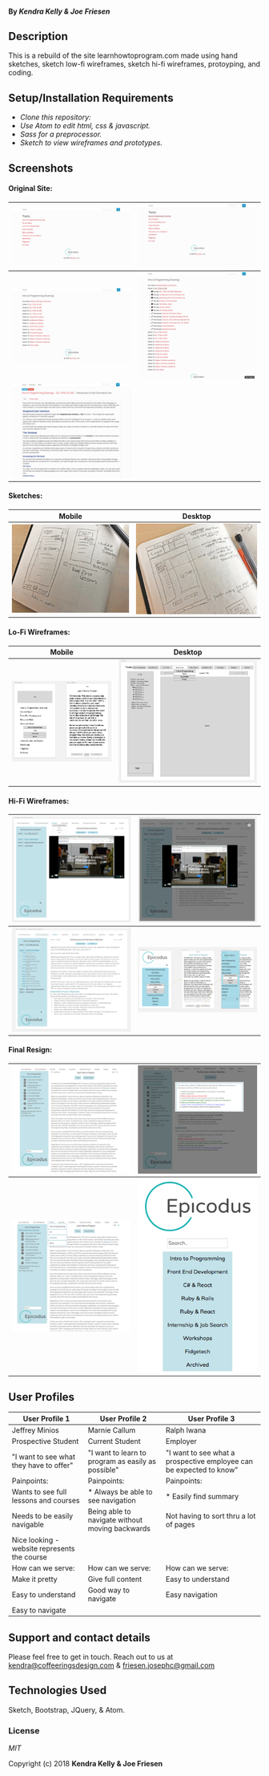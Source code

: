 #### By _**Kendra Kelly & Joe Friesen**_

## Description

This is a rebuild of the site learnhowtoprogram.com made using hand sketches, sketch low-fi wireframes, sketch hi-fi wireframes, protoyping, and coding.

## Setup/Installation Requirements

* _Clone this repository:_
* _Use Atom to edit html, css & javascript._
* _Sass for a preprocessor._
* _Sketch to view wireframes and prototypes._

## Screenshots

#### Original Site:
![Page 1](img/epi1.png) | ![Page 2](img/epi2.png)
---------------------- | -----------------------
![Page 3](img/epi3.png) | ![Page 4](img/epi4.png)
![Page 5](img/epi5.png) |

#### Sketches:
Mobile | Desktop
:-----------------------: | :-----------------------:
![Sketch 1](img/sketch1.jpg) | ![Sketch 2](img/sketch2.jpg)

#### Lo-Fi Wireframes:
Mobile | Desktop
:-----------------------: | :-----------------------:
![Sketch 1](img/lowfi1.png) | ![Sketch 2](img/lowfi2.png)

#### Hi-Fi Wireframes:
![Page 1](img/hifi1.png) | ![Page 2](img/hifi2.png)
---------------------- | -----------------------
![Page 3](img/hifi3.png) | ![Page 4](img/hifi4.png)


#### Final Resign:
![Page 1](img/final2.png) | ![Page 2](img/final4.png)
---------------------- | -----------------------
![Page 3](img/final3.png) | ![Page 4](img/final1.png)


## User Profiles
User Profile 1 | User Profile 2 | User Profile 3
------------ | ------------- | -------------
Jeffrey Minios | Marnie Callum | Ralph Iwana
Prospective Student | Current  Student | Employer
"I want to see what they have to offer" | "I want to learn to program as easily as possible" | "I want to see what a prospective employee can be expected to know"
Painpoints: | Painpoints: | Painpoints:
Wants to see full lessons and courses | * Always be able to see navigation | * Easily find summary
Needs to be easily navigable | Being able to navigate without moving backwards | Not having to sort thru a lot of pages
Nice looking - website represents the course |
How can we serve: | How can we serve: | How can we serve:
Make it pretty | Give full content | Easy to understand
Easy to understand | Good way to navigate | Easy navigation
Easy to navigate |


## Support and contact details

Please feel free to get in touch. Reach out to us at kendra@coffeeringsdesign.com & friesen.josephc@gmail.com

## Technologies Used

Sketch, Bootstrap, JQuery, & Atom.

### License

*MIT*

Copyright (c) 2018 **Kendra Kelly & Joe Friesen**
